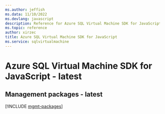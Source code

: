 ```yaml
---
ms.author: jeffish
ms.data: 11/10/2022
ms.devlang: javascript
description: Reference for Azure SQL Virtual Machine SDK for JavaScript
ms.topic: reference
author: xirzec
title: Azure SQL Virtual Machine SDK for JavaScript
ms.service: sqlvirtualmachine
---
```

# Azure SQL Virtual Machine SDK for JavaScript - latest

## Management packages - latest
[!INCLUDE [mgmt-packages](sql-virtual-machine-mgmt-index.md)]